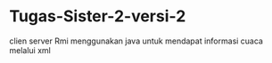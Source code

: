 Tugas-Sister-2-versi-2
======================

clien server Rmi menggunakan java untuk mendapat informasi cuaca melalui xml 
